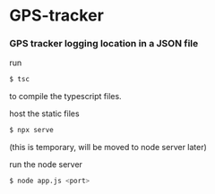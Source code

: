 # GPS-tracker
### GPS tracker logging location in a JSON file

run
```bash
$ tsc
```
to compile the typescript files.

host the static files
```bash
$ npx serve
```
(this is temporary, will be moved to node server later)

run the node server
```bash
$ node app.js <port>
```
